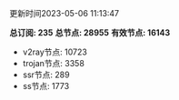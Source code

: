 更新时间2023-05-06 11:13:47

**总订阅: 235**
**总节点: 28955**
**有效节点: 16143**
- v2ray节点: 10723
- trojan节点: 3358
- ssr节点: 289
- ss节点: 1773
